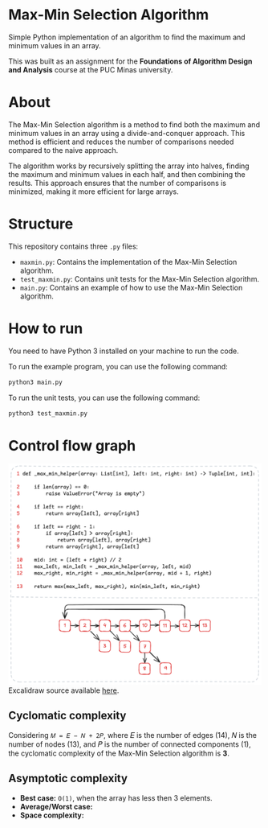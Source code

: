 # Max-Min Selection Algorithm

Simple Python implementation of an algorithm to find the maximum and minimum values in an array.

This was built as an assignment for the **Foundations of Algorithm Design and Analysis** course at the PUC Minas university.

# About

The Max-Min Selection algorithm is a method to find both the maximum and minimum values in an array using a divide-and-conquer approach. This method is efficient and reduces the number of comparisons needed compared to the naive approach.

The algorithm works by recursively splitting the array into halves, finding the maximum and minimum values in each half, and then combining the results. This approach ensures that the number of comparisons is minimized, making it more efficient for large arrays.

# Structure

This repository contains three `.py` files:

- `maxmin.py`: Contains the implementation of the Max-Min Selection algorithm.
- `test_maxmin.py`: Contains unit tests for the Max-Min Selection algorithm.
- `main.py`: Contains an example of how to use the Max-Min Selection algorithm.

# How to run

You need to have Python 3 installed on your machine to run the code.

To run the example program, you can use the following command:

```bash
python3 main.py
```

To run the unit tests, you can use the following command:

```bash
python3 test_maxmin.py
```

# Control flow graph

![](misc/cyclomatic-complexity.png)
Excalidraw source available [here](misc/cyclomatic-complexity.excalidraw).

## Cyclomatic complexity

Considering `𝑀 = 𝐸 − 𝑁 + 2𝑃`, where 𝐸 is the number of edges (14), 𝑁 is the number of nodes (13), and 𝑃 is the number of connected components (1), the cyclomatic complexity of the Max-Min Selection algorithm is **3**.

## Asymptotic complexity

- **Best case:** `O(1)`, when the array has less then 3 elements.
- **Average/Worst case:**
- **Space complexity:**